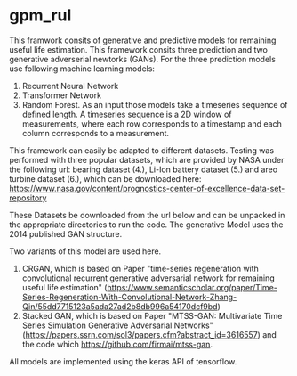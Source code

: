 # gpm_rul
This framwork consits of generative and predictive models for remaining useful life estimation. This framework consits three prediction and two generative adverserial newtorks (GANs). For the three prediction models use following machine learning models:
  1. Recurrent Neural Network
  2. Transformer Network
  3. Random Forest.
As an input those models take a timeseries sequence of defined length. A timeseries sequence is a 2D window of measurements, where each row corresponds to a timestamp and each column corresponds to a measurement. 

This framework can easily be adapted to different datasets. Testing was performed with three popular datasets, which are provided by NASA under the following url:
bearing dataset (4.), Li-Ion battery dataset (5.) and areo turbine dataset (6.), which can be downloaded here: https://www.nasa.gov/content/prognostics-center-of-excellence-data-set-repository

These Datasets be downloaded from the url below and can be unpacked in the appropriate directories to run the code. The generative Model uses the 2014 published GAN structure. 

Two variants of this model are used here. 
  1. CRGAN, which is based on Paper "time-series regeneration with convolutional recurrent generative adversarial network for remaining useful
life estimation" (https://www.semanticscholar.org/paper/Time-Series-Regeneration-With-Convolutional-Network-Zhang-Qin/55dd7715123a5ada27ad2b8db996a54170dcf9bd)
  2. Stacked GAN, which is based on Paper "MTSS-GAN: Multivariate Time Series Simulation Generative Adversarial Networks" (https://papers.ssrn.com/sol3/papers.cfm?abstract_id=3616557) and the code which https://github.com/firmai/mtss-gan.

All models are implemented using the keras API of tensorflow. 
